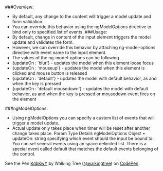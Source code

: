 ###Overview:
*	By default, any change to the content will trigger a model update and form validation. 
*	You can override this behavior using the ngModelOptions directive to bind only to specified list of events. 
###Usage:
*	By default, change in content of the input element triggers the model update and validates the form. 
*	However, we can override this behavior by attaching ng-model-options  directive with event name to the input element.
*	The values of the ng-model-options  can be following
*	{updateOn : 'blur'} - updates the model when this element loose focus
*	{updateOn : 'mouseup'} - updates the model when this element is clicked and mouse button is released
*	{updateOn : 'default'} - updates the model with default behavior, as and when the key is pressed
*	{updateOn : 'default mousedown'} - updates the model with default behavior, as and when the key is pressed or mousedown event fires on the element

###ngModelOptions:
*	Using ngModelOptions you can specify a custom list of events that will trigger a model update.
* Actual update only takes place when timer will be reset after another change takes place.
Param	Type	Details
ngModelOptions	Object
•	updateOn: string specifying which event should the input be bound to. You can set several events using an space delimited list. There is a special event called default that matches the default events belonging of the control.

<p data-height="268" data-theme-id="0" data-slug-hash="KdbKwY" data-default-tab="result" data-user="walkingtree" class='codepen'>See the Pen <a href='http://codepen.io/walkingtree/pen/KdbKwY/'>KdbKwY</a> by Walking Tree (<a href='http://codepen.io/walkingtree'>@walkingtree</a>) on <a href='http://codepen.io'>CodePen</a>.</p>
<script async src="//assets.codepen.io/assets/embed/ei.js"></script>

